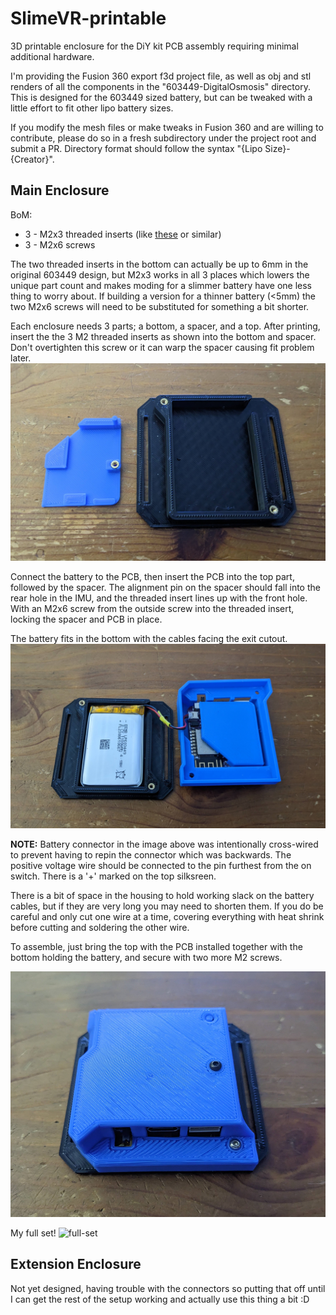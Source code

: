 # SlimeVR-printable
3D printable enclosure for the DiY kit PCB assembly requiring minimal additional hardware.

I'm providing the Fusion 360 export f3d project file, as well as obj and stl renders of all the components in the "603449-DigitalOsmosis" directory. This is designed for the 603449 sized battery, but can be tweaked with a little effort to fit other lipo battery sizes.

If you modify the mesh files or make tweaks in Fusion 360 and are willing to contribute, please do so in a fresh subdirectory under the project root and submit a PR. Directory format should follow the syntax "{Lipo Size}-{Creator}".

## Main Enclosure

BoM:
* 3 - M2x3 threaded inserts (like [these](https://www.amazon.com/dp/B0B8GN63S2) or similar)
* 3 - M2x6 screws

The two threaded inserts in the bottom can actually be up to 6mm in the original 603449 design, but M2x3 works in all 3 places which lowers the unique part count and makes moding for a slimmer battery have one less thing to worry about. If building a version for a thinner battery (<5mm) the two M2x6 screws will need to be substituted for something a bit shorter.

Each enclosure needs 3 parts; a bottom, a spacer, and a top. After printing, insert the the 3 M2 threaded inserts as shown into the bottom and spacer. Don't overtighten this screw or it can warp the spacer causing fit problem later.
![threaded-inserts](images/M2x3mm-inserts.png)

Connect the battery to the PCB, then insert the PCB into the top part, followed by the spacer. The alignment pin on the spacer should fall into the rear hole in the IMU, and the threaded insert lines up with the front hole. With an M2x6 screw from the outside screw into the threaded insert, locking the spacer and PCB in place.

The battery fits in the bottom with the cables facing the exit cutout.
![pcb-battery-installed](images/pcb-battery-installed.png)

**NOTE:** Battery connector in the image above was intentionally cross-wired to prevent having to repin the connector which was backwards. The positive voltage wire should be connected to the pin furthest from the on switch. There is a '+' marked on the top silksreen.

There is a bit of space in the housing to hold working slack on the battery cables, but if they are very long you may need to shorten them. If you do be careful and only cut one wire at a time, covering everything with heat shrink before cutting and soldering the other wire.

To assemble, just bring the top with the PCB installed together with the bottom holding the battery, and secure with two more M2 screws.

![assembled](images/assembled.png)

My full set!
![full-set](images/7-set.png)


## Extension Enclosure

Not yet designed, having trouble with the connectors so putting that off until I can get the rest of the setup working and actually use this thing a bit :D